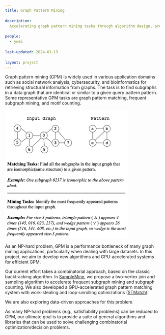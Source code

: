 ```yaml
---
title: Graph Pattern Mining

description:
  Accelerating graph pattern mining tasks through algorithm design, program optimization, and exploiting new hardware.

people:
  - ywei

last-updated: 2024-01-13

layout: project
---
```


Graph pattern mining (GPM) is widely used in various application domains such as social network analysis, cybersecurity, and bioinformatics for retrieving structural information from graphs. The task is to find subgraphs in a data graph that are identical or similar to a given query pattern pattern. Some representative GPM tasks are graph pattern matching, frequent subgraph mining, and motif counting.

<img src="/img/project-images/gpm.png" alt="Graph pattern mining examples" width="400"/>

As an NP-hard problem, GPM is a performance bottleneck of many graph mining applications, particularly when dealing with large datasets. In this project, we aim to develop new algorithms and GPU-accelerated systems for efficient GPM. 

Our current effort takes a combinatorial approach, based on the classic backtracking algorithm. 
In [SampleMine](https://dl.acm.org/doi/10.1145/3559009.3569658), we propose a two-vertex join and sampling algorithm to accelerate frequent subgraph mining and subgraph counting. We also developed a GPU-accelerated graph pattern matching system with work-stealing and loop-unrolling optimizations ([STMatch](https://dl.acm.org/doi/abs/10.5555/3571885.3571955)). 

We are also exploring data-driven approaches for this problem. 

As many NP-hard problems (e.g., satisfiability problems) can be reduced to GPM, our ultimate goal is to provide a suite of general algorithms and libraries that can be used to solve challenging combinatorial optimization/decision problems. 
 

